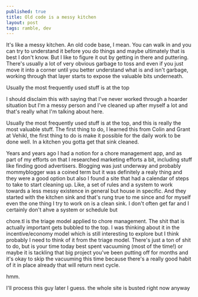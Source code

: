 ```yaml
---
published: true
title: Old code is a messy kitchen
layout: post
tags: ramble, dev
---
```

It's like a messy kitchen. An old code base, I mean. You can walk in and you can try to understand it before you do things and maybe ultimately that is best I don't know. But I like to figure it out by getting in there and puttering. There's usually a lot of very obvious garbage to toss and even if you just move it into a corner until you better understand what is and isn't garbage, working through that layer starts to expose the valuable bits underneath.

Usually the most frequently used stuff is at the top

I should disclaim this with saying that I've never worked through a hoarder situation but I'm a messy person and I've cleaned up after myself a lot and that's really what I'm talking about here.

Usually the most frequently used stuff is at the top, and this is really the most valuable stuff. The first thing to do, I learned this from Colin and Grant at Vehikl, the first thing to do is make it possible for the daily work to be done well. In a kitchen you gotta get that sink cleaned.

Years and years ago I had a notion for a chore management app, and as part of my efforts on that I researched marketing efforts a bit, including stuff like finding good advertisers. Blogging was just underway and probably mommyblogger was a coined term but it was definitely a realy thing and they were a good option but also I found a site that had a calendar of steps to take to start cleaning up. Like, a set of rules and a system to work towards a less messy existence in general but house in specific. And they started with the kitchen sink and that's rung true to me since and for myself even the one thing I try to work on is a clean sink. I don't often get far and I certainly don't ahve a system or schedule but 

chore.tl is the triage model applied to chore management. The shit that is actually important gets bubbled to the top. I was thinking about it in the incentive/economy model which is still interesting to explore but I think probably I need to think of it from the triage model. There's just a ton of shit to do, but is your time today best spent vacuuming (most of the time!) or maybe it is tackling that big project you've been putting off for months and it's okay to skip the vacuuming this time because there's a really good habit of it in place already that will return next cycle.

hmm.

I'll process this guy later I guess. the whole site is busted right now anyway